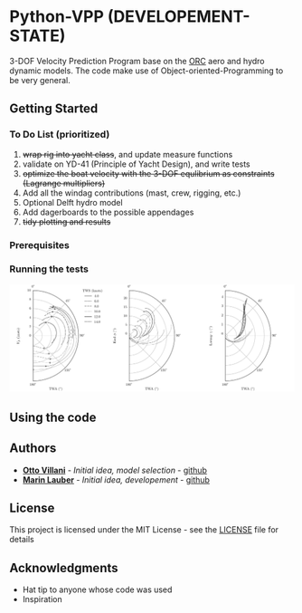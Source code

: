 # Python-VPP (DEVELOPEMENT-STATE)
3-DOF Velocity Prediction Program base on the [ORC](https://www.orc.org/index.asp?id=21) aero and hydro dynamic models. The code make use of Object-oriented-Programming to be very general.

## Getting Started
### To Do List (prioritized)
1. ~~wrap rig into yacht class~~, and update measure functions
2. validate on YD-41 (Principle of Yacht Design), and write tests
3. ~~optimize the boat velocity with the 3-DOF equlibrium as constraints (Lagrange multipliers)~~
4. Add all the windag contributions (mast, crew, rigging, etc.)
5. Optional Delft hydro model
6. Add dagerboards to the possible appendages  
6. ~~tidy plotting and results~~

### Prerequisites

### Running the tests

<p align="center">
    <img src="Figure.png" alt="YD-41 VPP results" width="1024">
</p>

## Using the code


## Authors

* **[Otto Villani](https://www.linkedin.com/in/otto-villani-552760108/)** - *Initial idea, model selection* - [github](https://github.com/ottovillani)
* **[Marin Lauber](https://www.linkedin.com/in/marin-lauber/)** - *Initial idea, developement* - [github](https://github.com/marinlauber)

## License

This project is licensed under the MIT License - see the [LICENSE](LICENSE) file for details

## Acknowledgments

* Hat tip to anyone whose code was used
* Inspiration
